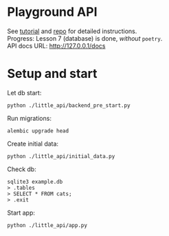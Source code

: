 # Playground API

See [tutorial](https://christophergs.com/tutorials/ultimate-fastapi-tutorial-pt-1-hello-world/) and [repo](https://github.com/ChristopherGS/ultimate-fastapi-tutorial) for detailed instructions.  
Progress: Lesson 7 (database) is done, _without_ `poetry`.  
API docs URL: http://127.0.0.1/docs

# Setup and start

Let db start:
```
python ./little_api/backend_pre_start.py
```

Run migrations:
```
alembic upgrade head
```

Create initial data:
```
python ./little_api/initial_data.py
```

Check db:

```
sqlite3 example.db
> .tables
> SELECT * FROM cats;
> .exit
```

Start app:
```
python ./little_api/app.py
```